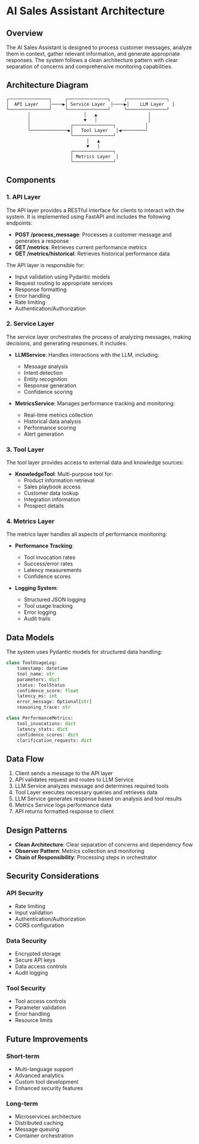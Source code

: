 # AI Sales Assistant Architecture

## Overview

The AI Sales Assistant is designed to process customer messages, analyze them in context, gather relevant information, and generate appropriate responses. The system follows a clean architecture pattern with clear separation of concerns and comprehensive monitoring capabilities.

## Architecture Diagram

```
┌───────────────┐     ┌───────────────┐     ┌───────────────┐
│  API Layer    │────▶│ Service Layer  │────▶│    LLM Layer   │
└───────────────┘     └───────────────┘     └───────────────┘
        │                    │   ▲                   │
        │                    ▼   │                   │
        │               ┌───────────────┐           │
        └──────────────▶│   Tool Layer   │◀─────────┘
                        └───────────────┘
                              │   ▲
                              ▼   │
                        ┌───────────────┐
                        │ Metrics Layer  │
                        └───────────────┘
```

## Components

### 1. API Layer

The API layer provides a RESTful interface for clients to interact with the system. It is implemented using FastAPI and includes the following endpoints:

- **POST /process_message**: Processes a customer message and generates a response
- **GET /metrics**: Retrieves current performance metrics
- **GET /metrics/historical**: Retrieves historical performance data

The API layer is responsible for:
- Input validation using Pydantic models
- Request routing to appropriate services
- Response formatting
- Error handling
- Rate limiting
- Authentication/Authorization

### 2. Service Layer

The service layer orchestrates the process of analyzing messages, making decisions, and generating responses. It includes:

- **LLMService**: Handles interactions with the LLM, including:
  - Message analysis
  - Intent detection
  - Entity recognition
  - Response generation
  - Confidence scoring

- **MetricsService**: Manages performance tracking and monitoring:
  - Real-time metrics collection
  - Historical data analysis
  - Performance scoring
  - Alert generation

### 3. Tool Layer

The tool layer provides access to external data and knowledge sources:

- **KnowledgeTool**: Multi-purpose tool for:
  - Product information retrieval
  - Sales playbook access
  - Customer data lookup
  - Integration information
  - Prospect details

### 4. Metrics Layer

The metrics layer handles all aspects of performance monitoring:

- **Performance Tracking**:
  - Tool invocation rates
  - Success/error rates
  - Latency measurements
  - Confidence scores

- **Logging System**:
  - Structured JSON logging
  - Tool usage tracking
  - Error logging
  - Audit trails

## Data Models

The system uses Pydantic models for structured data handling:

```python
class ToolUsageLog:
    timestamp: datetime
    tool_name: str
    parameters: dict
    status: ToolStatus
    confidence_score: float
    latency_ms: int
    error_message: Optional[str]
    reasoning_trace: str

class PerformanceMetrics:
    tool_invocations: dict
    latency_stats: dict
    confidence_scores: dict
    clarification_requests: dict
```

## Data Flow

1. Client sends a message to the API layer
2. API validates request and routes to LLM Service
3. LLM Service analyzes message and determines required tools
4. Tool Layer executes necessary queries and retrieves data
5. LLM Service generates response based on analysis and tool results
6. Metrics Service logs performance data
7. API returns formatted response to client

## Design Patterns

- **Clean Architecture**: Clear separation of concerns and dependency flow
- **Observer Pattern**: Metrics collection and monitoring
- **Chain of Responsibility**: Processing steps in orchestrator

## Security Considerations

### API Security
- Rate limiting
- Input validation
- Authentication/Authorization
- CORS configuration

### Data Security
- Encrypted storage
- Secure API keys
- Data access controls
- Audit logging

### Tool Security
- Tool access controls
- Parameter validation
- Error handling
- Resource limits

## Future Improvements

### Short-term
- Multi-language support
- Advanced analytics
- Custom tool development
- Enhanced security features

### Long-term
- Microservices architecture
- Distributed caching
- Message queuing
- Container orchestration 